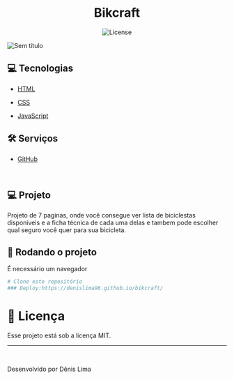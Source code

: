 <h1 align="center"> Bikcraft </h1>

<p align="center">
  <img alt="License" src="https://img.shields.io/static/v1?label=license&message=MIT&color=49AA26&labelColor=000000">
</p>

![Sem título](https://user-images.githubusercontent.com/98764037/219095190-c5408cc0-8ad3-4c05-bce1-5e5b90f75c11.png)



## :computer: Tecnologias
* [HTML](https://developer.mozilla.org/pt-BR/docs/Web/HTML)

* [CSS](https://www.w3schools.com/css/)

* [JavaScript](https://www.javascript.com/)



## :hammer_and_wrench: Serviços
* <a href="https://github.com/">GitHub</a>

&#xa0;
## 💻 Projeto

Projeto de 7 paginas, onde você consegue ver lista de biciclestas disponiveis e a ficha técnica de cada uma delas e tambem pode escolher qual seguro você quer para sua bicicleta.

## :scroll: Rodando o projeto
É necessário um navegador

```bash
# Clone este repositório
### Deploy:https://denislima96.github.io/bikcraft/
```


# :memo: Licença

Esse projeto está sob a licença MIT.

---

&#xa0;



Desenvolvido por Dênis Lima



